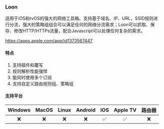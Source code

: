 ### Loon

适用于iOS和tvOS的强大的网络工具箱。支持基于域名、IP、URL，SSID规则进行分流，强大的策略组组合可以满足任何的网络分流需求；Loon可以抓取、保存、修改HTTP/HTTPs流量，配合Javascript可以处理任何复杂的需求。

<c-embed>https://apps.apple.com/app/id1373567447</c-embed>

#### 特点

1. 支持插件和覆写
2. 规则解析性能强悍
3. 能同时使用多个订阅
4. 支持自定义路由规则组、策略组

#### 支持平台

| Windows | MacOS | Linux | Android | iOS | Apple TV | 路由器 |
| :---: | :---: | :---: | :---: | :---: | :---: | :---: |
| :x: | :x: | :x: | :x: | :white_check_mark: | :white_check_mark: | :x: |
